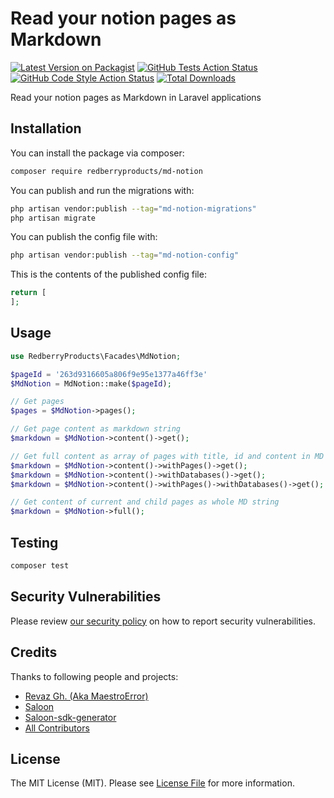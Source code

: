 # Read your notion pages as Markdown

[![Latest Version on Packagist](https://img.shields.io/packagist/v/redberryproducts/md-notion.svg?style=flat-square)](https://packagist.org/packages/redberryproducts/md-notion)
[![GitHub Tests Action Status](https://img.shields.io/github/actions/workflow/status/redberryproducts/md-notion/run-tests.yml?branch=main&label=tests&style=flat-square)](https://github.com/redberryproducts/md-notion/actions?query=workflow%3Arun-tests+branch%3Amain)
[![GitHub Code Style Action Status](https://img.shields.io/github/actions/workflow/status/redberryproducts/md-notion/fix-php-code-style-issues.yml?branch=main&label=code%20style&style=flat-square)](https://github.com/redberryproducts/md-notion/actions?query=workflow%3A"Fix+PHP+code+style+issues"+branch%3Amain)
[![Total Downloads](https://img.shields.io/packagist/dt/redberryproducts/md-notion.svg?style=flat-square)](https://packagist.org/packages/redberryproducts/md-notion)

Read your notion pages as Markdown in Laravel applications

## Installation

You can install the package via composer:

```bash
composer require redberryproducts/md-notion
```

You can publish and run the migrations with:

```bash
php artisan vendor:publish --tag="md-notion-migrations"
php artisan migrate
```

You can publish the config file with:

```bash
php artisan vendor:publish --tag="md-notion-config"
```

This is the contents of the published config file:

```php
return [
];
```

## Usage

```php
use RedberryProducts\Facades\MdNotion;

$pageId = '263d9316605a806f9e95e1377a46ff3e'
$MdNotion = MdNotion::make($pageId);

// Get pages
$pages = $MdNotion->pages();

// Get page content as markdown string
$markdown = $MdNotion->content()->get();

// Get full content as array of pages with title, id and content in MD (current + child pages)
$markdown = $MdNotion->content()->withPages()->get();
$markdown = $MdNotion->content()->withDatabases()->get();
$markdown = $MdNotion->content()->withPages()->withDatabases()->get();

// Get content of current and child pages as whole MD string
$markdown = $MdNotion->full();

```

## Testing

```bash
composer test
```

## Security Vulnerabilities

Please review [our security policy](../../security/policy) on how to report security vulnerabilities.

## Credits

Thanks to following people and projects:

-   [Revaz Gh. (Aka MaestroError)](https://github.com/maestroerror)
-   [Saloon](https://github.com/saloonphp/saloon)
-   [Saloon-sdk-generator](https://github.com/crescat-io/saloon-sdk-generator)
-   [All Contributors](../../contributors)

## License

The MIT License (MIT). Please see [License File](LICENSE.md) for more information.
